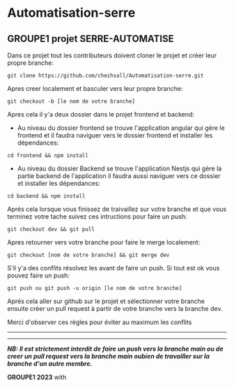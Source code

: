 # Automatisation-serre
## GROUPE1 projet SERRE-AUTOMATISE

Dans ce projet tout les contributeurs doivent cloner le projet et créer leur propre branche:

```command
git clone https://github.com/cheihsall/Automatisation-serre.git
```
Apres creer localement et basculer vers leur propre branche:

```command
git checkout -b [le nom de votre branche]
```

Apres cela il y'a deux dossier dans le projet frontend et backend:

* Au niveau du dossier frontend se trouve l'application angular qui gère le frontend et il faudra naviguer vers le dossier frontend et installer les dépendances:

```command
cd frontend && npm install
```

* Au niveau du dossier Backend se trouve l'application Nestjs qui gère la partie backend de l'application il faudra aussi naviguer vers ce dossier et installer les dépendances:

```command
cd backend && npm install
```

Aprés cela lorsque vous finissez de traivaillez sur votre branche et que vous terminez votre tache suivez ces intructions pour faire un push:

```command
git checkout dev && git pull
```

Apres retourner vers votre branche pour faire le merge localement:

```command
git checkout [nom de votre branche] && git merge dev
```

S'il y'a des conflits résolvez les avant de faire un push.
Si tout est ok vous pouvez faire un push:

```command
git push ou git push -u origin [le nom de votre branche]
```
Aprés cela aller sur github sur le projet et sélectionner votre branche ensuite créer un pull request à partir de votre branche vers la branche dev.

Merci d'observer ces règles pour éviter au maximum les conflits

****
----
***NB: Il est strictement interdit de faire un push vers la branche main ou de creer un pull request vers la branche main oubien de travailler sur la branche d'un autre membre.***

**GROUPE1 2023** with 
